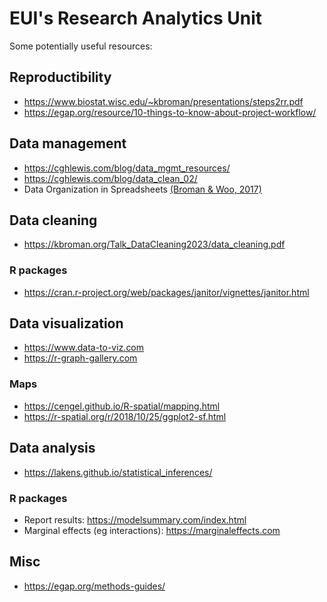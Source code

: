 # EUI's Research Analytics Unit

Some potentially useful resources:

## Reproductibility
* https://www.biostat.wisc.edu/~kbroman/presentations/steps2rr.pdf
* https://egap.org/resource/10-things-to-know-about-project-workflow/

## Data management

* https://cghlewis.com/blog/data_mgmt_resources/
* https://cghlewis.com/blog/data_clean_02/
* Data Organization in Spreadsheets [(Broman & Woo, 2017)](https://www.tandfonline.com/doi/full/10.1080/00031305.2017.1375989)

## Data cleaning
* https://kbroman.org/Talk_DataCleaning2023/data_cleaning.pdf

### R packages

* https://cran.r-project.org/web/packages/janitor/vignettes/janitor.html

## Data visualization

* https://www.data-to-viz.com
* https://r-graph-gallery.com

### Maps

* https://cengel.github.io/R-spatial/mapping.html
* https://r-spatial.org/r/2018/10/25/ggplot2-sf.html

## Data analysis
* https://lakens.github.io/statistical_inferences/

### R packages

* Report results: https://modelsummary.com/index.html
* Marginal effects (eg interactions): https://marginaleffects.com

## Misc

* https://egap.org/methods-guides/
